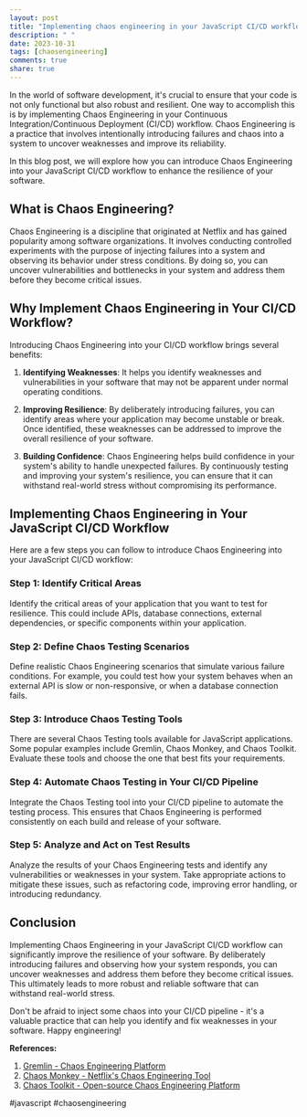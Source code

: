 ```yaml
---
layout: post
title: "Implementing chaos engineering in your JavaScript CI/CD workflow"
description: " "
date: 2023-10-31
tags: [chaosengineering]
comments: true
share: true
---
```


In the world of software development, it's crucial to ensure that your code is not only functional but also robust and resilient. One way to accomplish this is by implementing Chaos Engineering in your Continuous Integration/Continuous Deployment (CI/CD) workflow. Chaos Engineering is a practice that involves intentionally introducing failures and chaos into a system to uncover weaknesses and improve its reliability.

In this blog post, we will explore how you can introduce Chaos Engineering into your JavaScript CI/CD workflow to enhance the resilience of your software.

## What is Chaos Engineering?

Chaos Engineering is a discipline that originated at Netflix and has gained popularity among software organizations. It involves conducting controlled experiments with the purpose of injecting failures into a system and observing its behavior under stress conditions. By doing so, you can uncover vulnerabilities and bottlenecks in your system and address them before they become critical issues.

## Why Implement Chaos Engineering in Your CI/CD Workflow?

Introducing Chaos Engineering into your CI/CD workflow brings several benefits:

1. **Identifying Weaknesses**: It helps you identify weaknesses and vulnerabilities in your software that may not be apparent under normal operating conditions.

2. **Improving Resilience**: By deliberately introducing failures, you can identify areas where your application may become unstable or break. Once identified, these weaknesses can be addressed to improve the overall resilience of your software.

3. **Building Confidence**: Chaos Engineering helps build confidence in your system's ability to handle unexpected failures. By continuously testing and improving your system's resilience, you can ensure that it can withstand real-world stress without compromising its performance.

## Implementing Chaos Engineering in Your JavaScript CI/CD Workflow

Here are a few steps you can follow to introduce Chaos Engineering into your JavaScript CI/CD workflow:

### Step 1: Identify Critical Areas

Identify the critical areas of your application that you want to test for resilience. This could include APIs, database connections, external dependencies, or specific components within your application.

### Step 2: Define Chaos Testing Scenarios

Define realistic Chaos Engineering scenarios that simulate various failure conditions. For example, you could test how your system behaves when an external API is slow or non-responsive, or when a database connection fails.

### Step 3: Introduce Chaos Testing Tools

There are several Chaos Testing tools available for JavaScript applications. Some popular examples include Gremlin, Chaos Monkey, and Chaos Toolkit. Evaluate these tools and choose the one that best fits your requirements.

### Step 4: Automate Chaos Testing in Your CI/CD Pipeline

Integrate the Chaos Testing tool into your CI/CD pipeline to automate the testing process. This ensures that Chaos Engineering is performed consistently on each build and release of your software.

### Step 5: Analyze and Act on Test Results

Analyze the results of your Chaos Engineering tests and identify any vulnerabilities or weaknesses in your system. Take appropriate actions to mitigate these issues, such as refactoring code, improving error handling, or introducing redundancy.

## Conclusion

Implementing Chaos Engineering in your JavaScript CI/CD workflow can significantly improve the resilience of your software. By deliberately introducing failures and observing how your system responds, you can uncover weaknesses and address them before they become critical issues. This ultimately leads to more robust and reliable software that can withstand real-world stress.

Don't be afraid to inject some chaos into your CI/CD pipeline - it's a valuable practice that can help you identify and fix weaknesses in your software. Happy engineering!

**References:**
1. [Gremlin - Chaos Engineering Platform](https://www.gremlin.com/)
2. [Chaos Monkey - Netflix's Chaos Engineering Tool](https://github.com/Netflix/chaosmonkey)
3. [Chaos Toolkit - Open-source Chaos Engineering Platform](https://chaostoolkit.org/)

#javascript #chaosengineering
